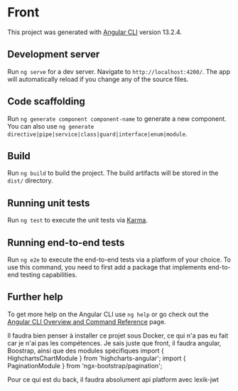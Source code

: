 # Front

This project was generated with [Angular CLI](https://github.com/angular/angular-cli) version 13.2.4.

## Development server

Run `ng serve` for a dev server. Navigate to `http://localhost:4200/`. The app will automatically reload if you change any of the source files.

## Code scaffolding

Run `ng generate component component-name` to generate a new component. You can also use `ng generate directive|pipe|service|class|guard|interface|enum|module`.

## Build

Run `ng build` to build the project. The build artifacts will be stored in the `dist/` directory.

## Running unit tests

Run `ng test` to execute the unit tests via [Karma](https://karma-runner.github.io).

## Running end-to-end tests

Run `ng e2e` to execute the end-to-end tests via a platform of your choice. To use this command, you need to first add a package that implements end-to-end testing capabilities.

## Further help

To get more help on the Angular CLI use `ng help` or go check out the [Angular CLI Overview and Command Reference](https://angular.io/cli) page.

Il faudra bien penser à installer ce projet sous Docker, ce qui n'a pas eu fait car je n'ai pas les compétences. Je sais juste que front, il faudra angular, Boostrap, ainsi que des modules spécifiques import { HighchartsChartModule } from 'highcharts-angular';
import { PaginationModule } from 'ngx-bootstrap/pagination';

Pour ce qui est du back, il faudra absolument api platform avec lexik-jwt

